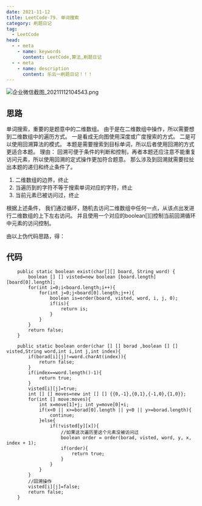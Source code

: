 ```yaml
---
date: 2021-11-12
title: LeetCode-79. 单词搜索
category: 刷题日记
tag:
  - LeetCode
head:
  - - meta
    - name: keywords
      content: LeetCode,算法,刷题日记
  - - meta
    - name: description
      content: 乐云一刷题日记！！！
---
```

![企业微信截图_20211112104543.png](https://leyunone-img.oss-cn-hangzhou.aliyuncs.com/image/2021-11-12/企业微信截图_20211112104543.png)
## 思路
单词搜索，重要的是题意中的二维数组。
由于是在二维数组中操作，所以需要想到二维数组中的遍历方式。
一是看成无向图使用深度或广度搜索的方式。
二是可以使用回溯算法的模式。
本题是需要搜索到目标单词，所以后者使用回溯的方式更适合本题。
理由：
回溯可便于条件的判断和控制，再者本题还应注意不能重复访问元素，所以使用回溯的定式操作更加符合题意。
那么涉及到回溯就需要拉扯出本题的递归和终止条件了。
1. 二维数组的边界，终止
2. 当遍历到的字符不等于搜索单词对应的字符，终止
3. 当前元素已被访问过，终止

根据上述条件，
我们通过循环，随机去访问二维数组中任何一点，从该点出发进行二维数组的上下左右访问。
并且使用一个对应的boolean[][]控制当前回溯循环中元素的访问控制。

由以上伪代码思路，得：
## 代码
```
    public static boolean exist(char[][] board, String word) {
        boolean [] [] visted=new boolean [board.length][board[0].length];
        for(int i=0;i<board.length;i++){
            for(int j=0;j<board[0].length;j++){
                boolean is=order(board, visted, word, i, j, 0);
                if(is){
                    return is;
                }
            }
        }
        return false;
    }

    public static boolean order(char [] [] borad ,boolean [] [] visted,String word,int i,int j,int index){
        if(borad[i][j]!=word.charAt(index)){
            return false;
        }
        if(index==word.length()-1){
            return true;
        }
        visted[i][j]=true;
        int [] [] moves=new int [] [] {{0,-1},{0,1},{-1,0},{1,0}};
        for(int [] move:moves){
            int x=move[1]+j; int y=move[0]+i;
            if(x<0 || x>=borad[0].length || y<0 || y>=borad.length){
                continue;
            }else{
                if(!visted[y][x]){
                    //如果这次遍历里这个元素没被访问过
                    boolean order = order(borad, visted, word, y, x, index + 1);
                    if(order){
                        return true;
                    }
                }
            }
        }
        //回溯操作
        visted[i][j]=false;
        return false;
    }
```
